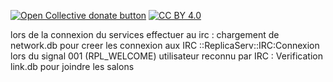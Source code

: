 <span class="badge-opencollective"><a href="https://github.com/ZarTek-Creole/DONATE" title="Donate to this project"><img src="https://img.shields.io/badge/open%20collective-donate-yellow.svg" alt="Open Collective donate button" /></a></span>
[![CC BY 4.0][cc-by-shield]][cc-by]

[cc-by]: http://creativecommons.org/licenses/by/4.0/
[cc-by-shield]: https://img.shields.io/badge/License-CC%20BY%204.0-lightgrey.svg
lors de la connexion du services effectuer au irc :
	chargement de network.db pour creer les connexion aux IRC ::ReplicaServ::IRC:Connexion
		lors du signal 001 (RPL_WELCOME) utilisateur reconnu par IRC : 
		Verification link.db pour joindre les salons
